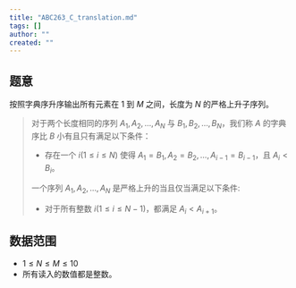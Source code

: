 ```yaml
---
title: "ABC263_C_translation.md"
tags: []
author: ""
created: ""
---
```


## 题意

按照字典序升序输出所有元素在 $1$ 到 $M$ 之间，长度为 $N$ 的严格上升子序列。
> 对于两个长度相同的序列 $A_1,A_2,…,A_N$ 与 $B_1,B_2,\dots,B_N$，我们称 $A$ 的字典序比 $B$ 小有且只有满足以下条件：
>
> - 存在一个 $i(1 \le i \le N)$ 使得 $A_1=B_1,A_2=B_2,\dots,A_{i-1}=B_{i-1}$，且 $A_i < B_i$。
>
> 一个序列 $A_1,A_2,\dots,A_N$ 是严格上升的当且仅当满足以下条件:
>
> - 对于所有整数 $i (1 \le i \le N-1)$，都满足 $A_i < A_{i+1}$。

## 数据范围

- $1≤N≤M≤10$
- 所有读入的数值都是整数。

